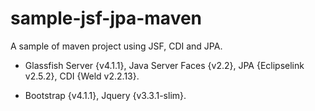 # sample-jsf-jpa-maven
A sample of maven project using JSF, CDI and JPA.

- Glassfish Server {v4.1.1}, Java Server Faces {v2.2}, JPA {Eclipselink v2.5.2}, CDI {Weld v2.2.13}.

- Bootstrap {v4.1.1}, Jquery {v3.3.1-slim}.
